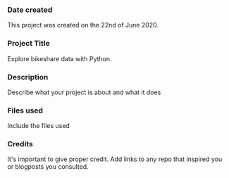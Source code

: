 ### Date created
This project was created on the 22nd of June 2020.

### Project Title
Explore bikeshare data with Python.

### Description
Describe what your project is about and what it does

### Files used
Include the files used

### Credits
It's important to give proper credit. Add links to any repo that inspired you or blogposts you consulted.
